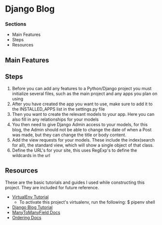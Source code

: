 # Django Blog

### Sections
  * Main Features
  * Steps
  * Resources


## Main Features

## Steps
  1. Before you can add any features to a Python/Django project you must initialize several files, such as the main project and any apps you plan on using
  2. After you have created the app you want to use, make sure to add it to the INSTALLED_APPS list in the settings.py file
  3. Then you want to create the relevant models to your app. Here you can also fill in any relationships for your models
  4. You then need to give Django Admin access to your models, for this blog, the Admin should not be able to change the date of when a Post was made, but they can change the title or body content.
  5. Add the view requests for your models. These include the index(search for all), the standard view, which will show a single object of that class.
  6. Define the URL's for your site, this uses RegExp's to define the wildcards in the url

## Resources
These are the basic tutorials and guides I used while constructing this project. They are included for future reference.
  * [VirtualEnv Tutorial](http://docs.python-guide.org/en/latest/dev/virtualenvs/)
    * To activate this project's virtualenv, run the following:
 $ pipenv shell
  * [Django Blog Tutorial](https://www.djangorocks.com/tutorials/how-to-create-a-basic-blog-in-django/starting-your-application.html)
  * [ManyToManyField Docs](https://docs.djangoproject.com/en/2.0/topics/db/examples/many_to_many/)
  * [Ordering Docs](https://docs.djangoproject.com/en/2.0/ref/models/options/#ordering)
